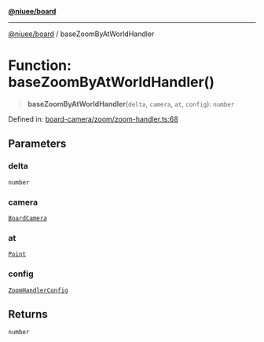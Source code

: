 [**@niuee/board**](../README.md)

***

[@niuee/board](../globals.md) / baseZoomByAtWorldHandler

# Function: baseZoomByAtWorldHandler()

> **baseZoomByAtWorldHandler**(`delta`, `camera`, `at`, `config`): `number`

Defined in: [board-camera/zoom/zoom-handler.ts:68](https://github.com/niuee/board/blob/cc09a87e934160adef876c4e11d51fd97e78653d/src/board-camera/zoom/zoom-handler.ts#L68)

## Parameters

### delta

`number`

### camera

[`BoardCamera`](../interfaces/BoardCamera.md)

### at

[`Point`](../type-aliases/Point.md)

### config

[`ZoomHandlerConfig`](../type-aliases/ZoomHandlerConfig.md)

## Returns

`number`
